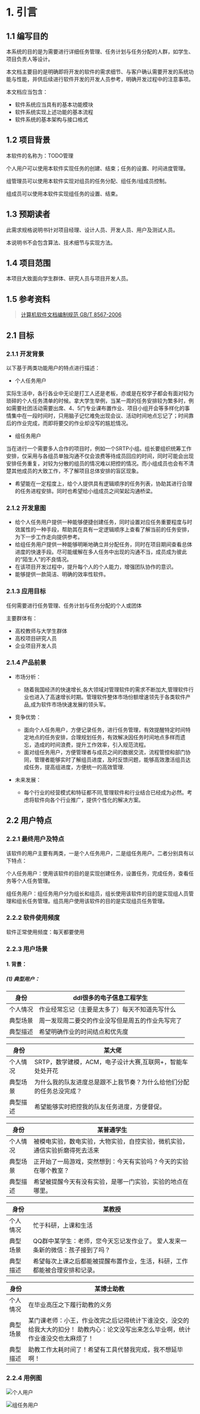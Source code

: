 # 1. 引言

## 1.1 编写目的

本系统的目的是为需要进行详细任务管理、任务计划与任务分配的人群，如学生、项目负责人等设计。

本文档主要目的是明确即将开发的软件的需求细节、与客户确认需要开发的系统功能与性能，并供后续进行软件开发的开发人员参考，明确开发过程中的注意事项。

本文档应当包含：

+ 软件系统应当具有的基本功能模块
+ 软件系统实现上述功能的基本流程
+ 软件系统的基本架构与接口格式



## 1.2 项目背景

本软件的名称为：TODO管理

个人用户可以使用本软件实现任务的创建、结束；任务的设置、时间进度管理。

组管理员可以使用本软件实现对组员的任务分配、组任务/组成员控制。

组成员可以使用本软件实现组任务的设置、结束。



## 1.3 预期读者

此需求规格说明书针对项目经理、设计人员、开发人员、用户及测试人员。

本说明书不会包含算法、技术细节与实现方法。



## 1.4 项目范围

本项目大致面向学生群体、研究人员与项目开发人员。



## 1.5 参考资料

> [计算机软件文档编制规范 GB/T 8567-2006](http://openstd.samr.gov.cn/bzgk/gb/newGbInfo?hcno=84C42B6277D2714B7176B10C6E6B1A44)



## 2.1 目标

### 2.1.1 开发背景

以下基于两类功能用户的特点进行描述：

+ 个人任务用户

实际生活中，各行各业中无论是打工人还是老板，亦或是在校学子都会有面对较为琐碎的个人任务清单的时候。拿大学生举例，当某一周的任务安排较为繁多时，例如需要社团活动需要出席、4、5门专业课布置作业、项目小组开会等多样化的事情集中在一段时间时，只用脑子记忆难免出现会议、活动时间地点忘记了；时间靠后的作业完成，而即将要交的作业却没写的尴尬情况。

+ 组任务用户

当在进行一个需要多人合作的项目时，例如一个SRTP小组。组长要组织统筹工作安排，仅采用与各组员单独沟通不仅会浪费等待成员回应的时间，同时可能会出现安排任务重复，对较为分散的组员的情况难以把控的情况。而小组成员也会有不清楚其他成员的大致工作，不了解项目总体安排的盲区现象。

+ 希望能在一定程度上，给个人提供具有逻辑顺序的任务列表，协助其进行合理的任务进程安排。同时也希望给小组成员之间架起沟通桥梁。



### 2.1.2 开发意图 

+ 给个人任务用户提供一种能够便捷创建任务，同时设置对应任务重要程度与时效属性的一种手段，帮助其在具有一定逻辑顺序上查看了解当前的任务安排，为下一步工作走向提供参考。
+ 给组任务用户提供一种能够明晰地确立并分配任务，同时在项目期间查看总体进度的快速手段。尽可能缓解在多人任务中出现的沟通不当，成员成为彼此的“陌生人”的不良情况。
+ 在该项目开发过程中，提升每个人的个人能力，增强团队协作的意识。
+ 能够提供一款简洁、明确的效率性软件。



### 2.1.3 应用目标

任何需要进行任务管理、任务计划与任务分配的个人或团体

主要群体有：

+ 高校教师与大学生群体
+ 高校项目研究人员
+ 企业项目开发人员



### 2.1.4 产品前景

+ 市场分析：

  + 随着我国经济的快速增长,各大领域对管理软件的需求不断加大,管理软件行业也进入了高速增长时期。管理软件整体市场份额增速领先于各类软件产品,成为软件市场快速发展的领头军。

+ 竞争优势：

  + 面向个人任务用户，方便记录任务，进行任务管理，有效提醒特定时间特定地点的任务安排，合理规划任务，有效解决因任务时间地点多样而遗忘，造成的时间浪费，提升工作效率，引入规范流程。
  + 面对组任务用户，方便管理者与成员之间的数据交流，流程管控和部门协同，管理者能够实时了解组员进度，及时反馈问题，能够高效激活组员达成任务，提高组进度，方便统一的高效管理.

+ 未来发展：
  + 每个行业的经营模式和特征都不同,管理软件和行业结合已经成为必然。考虑将软件向各个行业推广，提供个性化的解决方案。




## 2.2 用户特点

### 2.2.1 最终用户及特点

该软件的用户主要有两类，一是个人任务用户，二是组任务用户。二者分别具有以下特点：

个人任务用户：使用该软件的目的是实现创建任务，设置任务，完成任务，查看任务等个人任务管理。

组任务用户：组任务用户分为组长和组员，组长使用该软件的目的是实现组人员管理和组长任务管理。组员用户使用该软件的目的是实现组员任务管理。



### 2.2.2 软件使用频度

软件正常使用频度：每天都要使用



### 2.2.3 用户场景

#### 1. 背景：

##### (1) 典型用户：

| 身份     | ddl很多的电子信息工程学生                        |
| -------- | ------------------------------------------------ |
| 个人情况 | 作业经常忘记（主要是太多了）每天不知道先写什么   |
| 典型场景 | 周一发现周二要交的作业没写但是周五的作业先写完了 |
| 典型描述 | 希望明确作业的时间结点和优先度                   |



| 身份     | 某大佬                                                       |
| -------- | ------------------------------------------------------------ |
| 个人情况 | SRTP，数学建模，ACM，电子设计大赛,互联网+，智能车处处开花    |
| 典型场景 | 为什么我的队友进度总是跟不上我节奏？为什么给他们分配的任务总没完成？ |
| 典型描述 | 希望能够实时把控我的队友任务进度，方便督促。                 |



| 身份     | 某普通学生                                                   |
| -------- | ------------------------------------------------------------ |
| 个人情况 | 被模电实验，数电实验，大物实验，自控实验，微机实验，通信实验折磨得死去活来 |
| 典型场景 | 正开始了一局游戏，突然想到：今天有实验吗？今天的实验在哪个教室？ |
| 典型描述 | 希望被提醒今天有没有实验，是哪一门实验，实验的地点在哪里。   |



| 身份     | 某教授                                                       |
| -------- | ------------------------------------------------------------ |
| 个人情况 | 忙于科研，上课和生活                                         |
| 典型场景 | QQ群中某学生：老师，您今天忘记发作业了。  爱人发来一条新的微信：孩子接到了吗？ |
| 典型描述 | 希望每次上课之后都能被提醒布置作业，生活，科研，工作都能被合理安排和记录。 |



| 身份     | 某博士助教                                                   |
| -------- | ------------------------------------------------------------ |
| 个人情况 | 在毕业高压之下履行助教的义务                                 |
| 典型场景 | 某门课老师：小王，作业改完之后记得统计下谁没交，没交的给我大大的扣分！ 助教内心：论文没写出来怎么毕业啊，统计作业谁没交也太麻烦了！ |
| 典型描述 | 助教工作太耗时间了！希望有工具代替我完成，我不想延毕啊！     |



### 2.2.4 用例图

![个人用户](source/个人用户.bmp)

![组任务用户](source/组任务用户.bmp)














